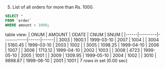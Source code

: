 5. List of all orders for more than Rs. 1000.
```SQL
SELECT *
FROM `order`
WHERE amount > 1000;
```
table view:
| ONUM | AMOUNT  | ODATE      | CNUM | SNUM |
|------|---------|------------|------|------|
| 3003 |  1900.1 | 1999-03-10 | 2007 | 1004 |
| 3004 | 5160.45 | 1999-03-10 | 2003 | 1002 |
| 3005 | 1098.25 | 1999-04-10 | 2006 | 1007 |
| 3006 | 1713.12 | 1999-04-10 | 2002 | 1003 |
| 3008 |    4723 | 1999-05-10 | 2005 | 1001 |
| 3009 | 1309.95 | 1999-05-10 | 2004 | 1002 |
| 3010 | 9898.87 | 1999-06-10 | 2001 | 1001 |
7 rows in set (0.00 sec)
